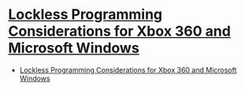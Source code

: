 # [Lockless Programming Considerations for Xbox 360 and Microsoft Windows](https://docs.microsoft.com/en-us/windows/win32/dxtecharts/lockless-programming?redirectedfrom=MSDN)

- [Lockless Programming Considerations for Xbox 360 and Microsoft Windows](#lockless-programming-considerations-for-xbox-360-and-microsoft-windows)


